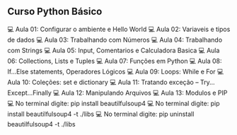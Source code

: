 ## Curso Python Básico
:computer: Aula 01: Configurar o ambiente e Hello World
:computer: Aula 02: Variaveis e tipos de dados
:computer: Aula 03: Trabalhando com Números
:computer: Aula 04: Trabalhando com Strings
:computer: Aula 05: Input, Comentarios e Calculadora Basica
:computer: Aula 06: Collections, Lists e Tuples
:computer: Aula 07: Funções em Python
:computer: Aula 08: If...Else statements, Operadores Lógicos
:computer: Aula 09: Loops: While e For
:computer: Aula 10: Coleções: set e dictionary
:computer: Aula 11: Tratando exceção – Try…Except…Finally
:computer: Aula 12: Manipulando Arquivos
:computer: Aula 13: Modulos e PIP
:computer: No terminal digite: pip install beautilfulsoup4
:computer: No terminal digite: pip install beautilfulsoup4 -t ./libs
:computer: No terminal digite: pip uninstall beautilfulsoup4 -t ./libs



